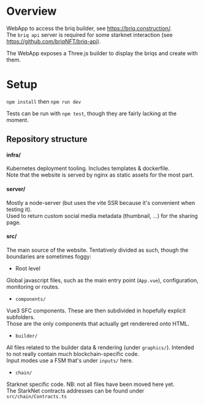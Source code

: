 # Overview

WebApp to access the briq builder, see https://briq.construction/.  
The `briq api` server is required for some starknet interaction (see https://github.com/briqNFT/briq-api).  

The WebApp exposes a Three.js builder to display the briqs and create with them.
# Setup

`npm install` then `npm run dev`

Tests can be run with `npm test`, though they are fairly lacking at the moment.

## Repository structure
#### infra/
Kubernetes deployment tooling. Includes templates & dockerfile.  
Note that the website is served by nginx as static assets for the most part.

#### server/
Mostly a node-server (but uses the vite SSR because it's convenient when testing it).  
Used to return custom social media metadata (thumbnail, ...) for the sharing page.

#### src/
The main source of the website. Tentatively divided as such, though the boundaries are sometimes foggy:
 - Root level

Global javascript files, such as the main entry point (`App.vue`), configuration, monitoring or routes.

 - `components/`

Vue3 SFC components. These are then subdivided in hopefully explicit subfolders.  
Those are the only components that actually get renderered onto HTML.

 - `builder/`

All files related to the builder data & rendering (under `graphics/`). Intended to not really contain much blockchain-specific code.  
Input modes use a FSM that's under `inputs/` here.

 - `chain/`

Starknet specific code. NB: not all files have been moved here yet.  
The StarkNet contracts addresses can be found under `src/chain/Contracts.ts`
